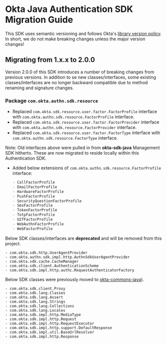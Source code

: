 # Okta Java Authentication SDK Migration Guide
 
This SDK uses semantic versioning and follows Okta's [library version policy](https://developer.okta.com/code/library-versions/). In short, we do not make breaking changes unless the major version changes!

## Migrating from 1.x.x to 2.0.0

Version 2.0.0 of this SDK introduces a number of breaking changes from previous versions. 
In addition to se new classes/interfaces, some existing classes/interfaces are no longer backward compatible due to method renaming and signature changes.

### Package `com.okta.authn.sdk.resource`

- Replaced `com.okta.sdk.resource.user.factor.FactorProfile` interface with `com.okta.authn.sdk.resource.FactorProfile` interface.
- Replaced `com.okta.sdk.resource.user.factor.FactorProvider` interface with `com.okta.authn.sdk.resource.FactorProvider` interface.
- Replaced `com.okta.sdk.resource.user.factor.FactorType` interface with `com.okta.authn.sdk.resource.FactorType` interface.

Note: Old interfaces above were pulled in from **okta-sdk-java** Management SDK hitherto. 
These are now migrated to reside locally within this Authentication SDK. 

- Added below extensions of `com.okta.authn.sdk.resource.FactorProfile` interface:
  ```java
  - CallFactorProfile
  - EmailFactorProfile
  - HardwareFactorProfile
  - PushFactorProfile
  - SecurityQuestionFactorProfile
  - SmsFactorProfile
  - TokenFactorProfile
  - TotpFactorProfile
  - U2fFactorProfile
  - WebAuthnFactorProfile
  - WebFactorProfile
  ```
 
Below SDK classes/interfaces are **deprecated** and will be removed from this project.

```
- com.okta.sdk.http.UserAgentProvider
- com.okta.authn.sdk.impl.http.AuthnSdkUserAgentProvider
- com.okta.sdk.cache.CacheManager
- com.okta.sdk.client.AuthenticationScheme
- com.okta.sdk.impl.http.authc.RequestAuthenticatorFactory
```

Below SDK classes were previously moved to [okta-commons-java](https://github.com/okta/okta-commons-java)).

```
- com.okta.sdk.client.Proxy
- com.okta.sdk.lang.Classes
- com.okta.sdk.lang.Assert
- com.okta.sdk.lang.Strings
- com.okta.sdk.lang.Collections
- com.okta.sdk.lang.Locales
- com.okta.sdk.impl.http.MediaType
- com.okta.sdk.impl.http.Request
- com.okta.sdk.impl.http.RequestExecutor
- com.okta.sdk.impl.http.support.DefaultResponse
- com.okta.sdk.impl.util.BaseUrlResolver
- com.okta.sdk.impl.http.Response
```
